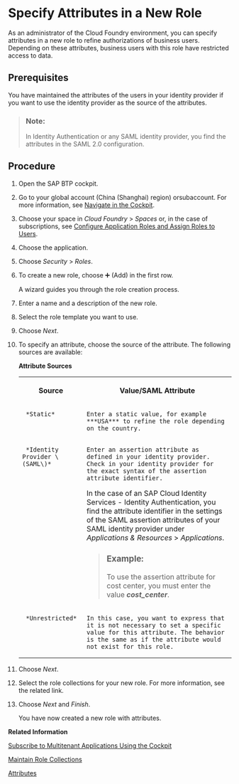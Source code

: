 <!-- loioab089a9bb3c541e798dd4c9111417246 -->

<link rel="stylesheet" type="text/css" href="../css/sap-icons.css"/>

# Specify Attributes in a New Role

As an administrator of the Cloud Foundry environment, you can specify attributes in a new role to refine authorizations of business users. Depending on these attributes, business users with this role have restricted access to data.



<a name="loioab089a9bb3c541e798dd4c9111417246__prereq_dm3_wjq_wcb"/>

## Prerequisites

You have maintained the attributes of the users in your identity provider if you want to use the identity provider as the source of the attributes.

> ### Note:  
> In Identity Authentication or any SAML identity provider, you find the attributes in the SAML 2.0 configuration.



<a name="loioab089a9bb3c541e798dd4c9111417246__steps_i2c_jgr_wcb"/>

## Procedure

1.  Open the SAP BTP cockpit.

2.  Go to your global account \(China \(Shanghai\) region\) orsubaccount. For more information, see [Navigate in the Cockpit](navigate-in-the-cockpit-0874895.md).

3.  Choose your space in *Cloud Foundry* \> *Spaces* or, in the case of subscriptions, see [Configure Application Roles and Assign Roles to Users](configure-application-roles-and-assign-roles-to-users-56a7153.md).

4.  Choose the application.

5.  Choose *Security* \> *Roles*.

6.  To create a new role, choose :heavy_plus_sign: \(Add\) in the first row.

    A wizard guides you through the role creation process.

7.  Enter a name and a description of the new role.

8.  Select the role template you want to use.

9.  Choose *Next*.

10. To specify an attribute, choose the source of the attribute. The following sources are available:

    **Attribute Sources**


    <table>
    <tr>
    <th valign="top">

    Source


    
    </th>
    <th valign="top">

    Value/SAML Attribute


    
    </th>
    </tr>
    <tr>
    <td valign="top">
    
         *Static* 


    
    </td>
    <td valign="top">
    
        Enter a static value, for example ***USA*** to refine the role depending on the country.


    
    </td>
    </tr>
    <tr>
    <td valign="top">
    
         *Identity Provider \(SAML\)* 


    
    </td>
    <td valign="top">
    
        Enter an assertion attribute as defined in your identity provider. Check in your identity provider for the exact syntax of the assertion attribute identifier.

    In the case of an SAP Cloud Identity Services - Identity Authentication, you find the attribute identifier in the settings of the SAML assertion attributes of your SAML identity provider under *Applications & Resources* \> *Applications*.

    > ### Example:  
    > To use the assertion attribute for cost center, you must enter the value ***cost\_center***.


    
    </td>
    </tr>
    <tr>
    <td valign="top">
    
         *Unrestricted* 


    
    </td>
    <td valign="top">
    
        In this case, you want to express that it is not necessary to set a specific value for this attribute. The behavior is the same as if the attribute would not exist for this role.


    
    </td>
    </tr>
    </table>
    
11. Choose *Next*.

12. Select the role collections for your new role. For more information, see the related link.

13. Choose *Next* and *Finish*.

    You have now created a new role with attributes.


**Related Information**  


[Subscribe to Multitenant Applications Using the Cockpit](subscribe-to-multitenant-applications-using-the-cockpit-7a3e396.md "Subscribe to multitenant applications from the Subscriptions page in the SAP BTP cockpit.")

[Maintain Role Collections](maintain-role-collections-d5f1612.md "Role collections group together different roles that can be applied to the application users.")

[Attributes](attributes-713f52a.md "Attributes use information that is specific to the user, for example the user's country. If the application developer in the Cloud Foundry environment of SAP BTP has created a country attribute to a role, this restricts the data a business user can see based on this attribute.")

